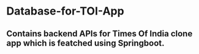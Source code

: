 # Database-for-TOI-App

## Contains backend APIs for Times Of India clone app which is featched using Springboot.
